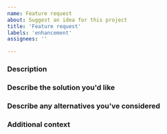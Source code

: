 ```yaml
---
name: Feature request
about: Suggest an idea for this project
title: 'Feature request'
labels: 'enhancement'
assignees: ''

---
```


### Description
<!--- Provide a clear and concise description of what the problem is. Ex. I'm always frustrated when [...] -->

### Describe the solution you'd like
<!--- Please give a clear and concise description of what you want to happen. -->

### Describe any alternatives you've considered
<!--- Optionally include a clear and concise description of any alternative solutions or features you've considered. -->

### Additional context
<!--- Include any other helpful context or screenshots about the feature request. -->
